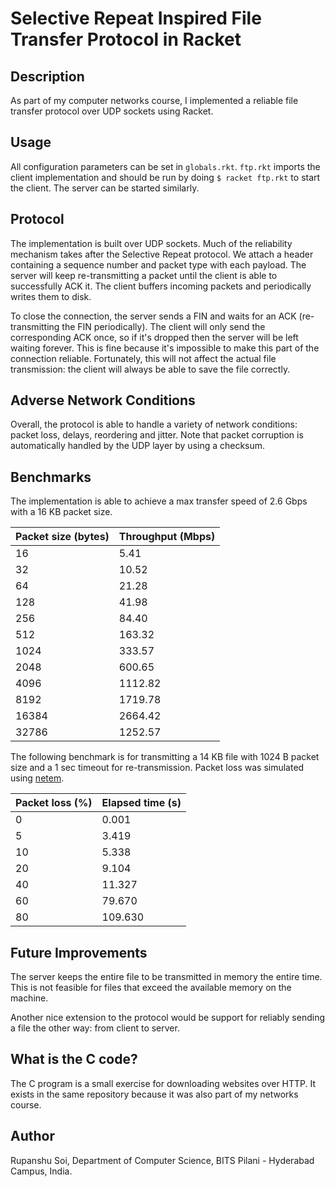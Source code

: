 # Selective Repeat Inspired File Transfer Protocol in Racket

## Description
As part of my computer networks course, I implemented a reliable file transfer protocol over UDP sockets using Racket.

## Usage
All configuration parameters can be set in `globals.rkt`. `ftp.rkt` imports the client implementation and should be run by doing `$ racket ftp.rkt` to start the client. The server can be started similarly.

## Protocol
The implementation is built over UDP sockets. Much of the reliability mechanism takes after the Selective Repeat protocol. We attach a header containing a sequence number and packet type with each payload. The server will keep re-transmitting a packet until the client is able to successfully ACK it. The client buffers incoming packets and periodically writes them to disk.

To close the connection, the server sends a FIN and waits for an ACK (re-transmitting the FIN periodically). The client will only send the corresponding ACK once, so if it's dropped then the server will be left waiting forever. This is fine because it's impossible to make this part of the connection reliable. Fortunately, this will not affect the actual file transmission: the client will always be able to save the file correctly.

## Adverse Network Conditions
Overall, the protocol is able to handle a variety of network conditions: packet loss, delays, reordering and jitter. Note that packet corruption is automatically handled by the UDP layer by using a checksum.

## Benchmarks

The implementation is able to achieve a max transfer speed of 2.6 Gbps with a 16 KB packet size.

| Packet size (bytes) | Throughput (Mbps) |
|---------------------|-------------------|
|                  16 |              5.41 |
|                  32 |             10.52 |
|                  64 |             21.28 |
|                 128 |             41.98 |
|                 256 |             84.40 |
|                 512 |            163.32 |
|                1024 |            333.57 |
|                2048 |            600.65 |
|                4096 |           1112.82 |
|                8192 |           1719.78 |
|               16384 |           2664.42 |
|               32786 |           1252.57 |

The following benchmark is for transmitting a 14 KB file with 1024 B packet size and a 1 sec timeout for re-transmission. Packet loss was simulated using [netem](https://wiki.linuxfoundation.org/networking/netem).

| Packet loss (%) | Elapsed time (s) |
|-----------------|------------------|
|               0 |            0.001 |
|               5 |            3.419 |
|              10 |            5.338 |
|              20 |            9.104 |
|              40 |           11.327 |
|              60 |           79.670 |
|              80 |          109.630 |

## Future Improvements
The server keeps the entire file to be transmitted in memory the entire time. This is not feasible for files that exceed the available memory on the machine.

Another nice extension to the protocol would be support for reliably sending a file the other way: from client to server.

## What is the C code?
The C program is a small exercise for downloading websites over HTTP. It exists in the same repository because it was also part of my networks course.

## Author
Rupanshu Soi, Department of Computer Science, BITS Pilani - Hyderabad Campus, India.
